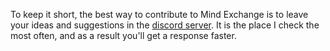 To keep it short, the best way to contribute to Mind Exchange is to leave your ideas and suggestions in the [discord server](https://discord.gg/gAk3Rnu). It is the place I check the most often, and as a result you'll get a response faster.
